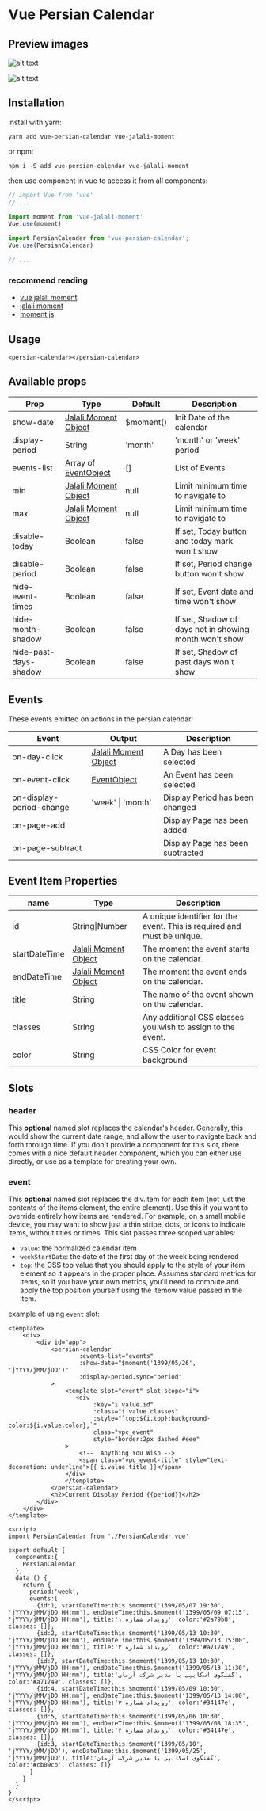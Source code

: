 # Vue Persian Calendar
## Preview images
![alt text](https://github.com/aminmokhtari94/vue-persian-calendar/blob/master/preview_images/month.png?raw=true)

![alt text](https://github.com/aminmokhtari94/vue-persian-calendar/blob/master/preview_images/week.png?raw=true)

## Installation
install with yarn:
```
yarn add vue-persian-calendar vue-jalali-moment
```
or npm:
```
npm i -S add vue-persian-calendar vue-jalali-moment
```
then use component in vue to access it from all components:
 ```js
// import Vue from 'vue'
// ...

import moment from 'vue-jalali-moment'
Vue.use(moment)

import PersianCalendar from 'vue-persian-calendar';
Vue.use(PersianCalendar)

// ...
```
### recommend reading
 - [vue jalali moment](https://www.npmjs.com/package/vue-jalali-moment)
 - [jalali moment](https://www.npmjs.com/package/jalali-moment)
 - [moment js](https://momentjs.com/docs/#/displaying/calendar-time/)
## Usage
```vue
<persian-calendar></persian-calendar>
```
## Available props

|Prop                   | Type     | Default   | Description                                            |
|-----------------------|----------|-----------|--------------------------------------------------------|
| show-date             | [Jalali Moment Object](https://github.com/fingerpich/jalali-moment)   | $moment() | Init Date of the calendar                              |
| display-period        | String   | 'month'   | 'month' or 'week' period                               |
| events-list           | Array of [EventObject](#event-item-properties)   | []        | List of Events                                         |
| min                   | [Jalali Moment Object](https://github.com/fingerpich/jalali-moment)   | null      | Limit minimum time to navigate to                      |
| max                   | [Jalali Moment Object](https://github.com/fingerpich/jalali-moment)   | null      | Limit minimum time to navigate to                      |
| disable-today         | Boolean  | false     | If set, Today button and today mark won't show         |
| disable-period        | Boolean  | false     | If set, Period change button won't show                |
| hide-event-times      | Boolean  | false     | If set, Event date and time won't show                 |
| hide-month-shadow     | Boolean  | false     | If set, Shadow of days not in showing month won't show |
| hide-past-days-shadow | Boolean  | false     | If set, Shadow of past days won't show                 |
## Events
These events emitted on actions in the persian calendar:

| Event             | Output     | Description                          |
|-------------------|------------|--------------------------------------|
| on-day-click     | [Jalali Moment Object](https://github.com/fingerpich/jalali-moment) | A Day has been selected |
| on-event-click     | [EventObject](#event-item-properties) | An Event has been selected |
| on-display-period-change     | 'week' \| 'month' | Display Period has been changed  |
| on-page-add     |      | Display Page has been added |
| on-page-subtract     |      | Display Page has been subtracted |
## Event Item Properties
| name      | Type     | Description                                            |
|------------|----------|--------------------------------------------------------|
| id  | String\|Number   | A unique identifier for the event. This is required and must be unique. |
| startDateTime  | [Jalali Moment Object](https://github.com/fingerpich/jalali-moment)  | The moment the event starts on the calendar. |
| endDateTime  | [Jalali Moment Object](https://github.com/fingerpich/jalali-moment)  | The moment the event ends on the calendar. |
| title  | String   | The name of the event shown on the calendar. |
| classes  | String  | Any additional CSS classes you wish to assign to the event. |
| color  | String  | CSS Color for event background |

## Slots
### header
This **optional** named slot replaces the calendar's header. Generally, this would show the current date range, and allow the user to navigate back and forth through time. If you don't provide a component for this slot, there comes with a nice default header component, which you can either use directly, or use as a template for creating your own.
### event
This **optional** named slot replaces the div.item for each item (not just the contents of the items element, the entire element). Use this if you want to override entirely how items are rendered. For example, on a small mobile device, you may want to show just a thin stripe, dots, or icons to indicate items, without titles or times. This slot passes three scoped variables:

- `value`: the normalized calendar item
- `weekStartDate`: the date of the first day of the week being rendered
- `top`: the CSS top value that you should apply to the style of your item element so it appears in the proper place. Assumes standard metrics for items, so if you have your own metrics, you'll need to compute and apply the top position yourself using the itemow value passed in the item.

example of using `event` slot: 
```vue
<template>
    <div>
        <div id="app">
            <persian-calendar
                    :events-list="events"
                    :show-date="$moment('1399/05/26', 'jYYYY/jMM/jDD')"
                    :display-period.sync="period"
            >
                <template slot="event" slot-scope="i">
                   <div
                        :key="i.value.id"
                        :class="i.value.classes"
                        :style="`top:${i.top};background-color:${i.value.color};`"
                        class="vpc_event" 
                        style="border:2px dashed #eee"
                >
                    <!--  Anything You Wish -->
                    <span class="vpc_event-title" style="text-decoration: underline">{{ i.value.title }}</span>
                </div>
                </template>
            </persian-calendar>
            <h2>Current Display Period {{period}}</h2>
        </div>
    </div>
</template>

<script>
import PersianCalendar from './PersianCalendar.vue'

export default {
  components:{
    PersianCalendar
  },
  data () {
    return {
      period:'week',
      events:[
        {id:1, startDateTime:this.$moment('1399/05/07 19:30', 'jYYYY/jMM/jDD HH:mm'), endDateTime:this.$moment('1399/05/09 07:15', 'jYYYY/jMM/jDD HH:mm'), title:'رویداد شماره ۱', color:'#2a79b8', classes: []},
        {id:2, startDateTime:this.$moment('1399/05/13 10:30', 'jYYYY/jMM/jDD HH:mm'), endDateTime:this.$moment('1399/05/13 15:00', 'jYYYY/jMM/jDD HH:mm'), title:'رویداد شماره ۲', color:'#a71749', classes: []},
        {id:7, startDateTime:this.$moment('1399/05/13 10:30', 'jYYYY/jMM/jDD HH:mm'), endDateTime:this.$moment('1399/05/13 11:30', 'jYYYY/jMM/jDD HH:mm'), title:'گفتگوی اسکایپی با مدیر شرکت آرمان', color:'#a71749', classes: []},
        {id:4, startDateTime:this.$moment('1399/05/09 10:30', 'jYYYY/jMM/jDD HH:mm'), endDateTime:this.$moment('1399/05/13 14:00', 'jYYYY/jMM/jDD HH:mm'), title:'رویداد شماره ۳', color:'#34147e', classes: []},
        {id:5, startDateTime:this.$moment('1399/05/06 10:30', 'jYYYY/jMM/jDD HH:mm'), endDateTime:this.$moment('1399/05/08 18:35', 'jYYYY/jMM/jDD HH:mm'), title:'رویداد شماره ۴', color:'#34147e', classes: []},
        {id:3, startDateTime:this.$moment('1399/05/10', 'jYYYY/jMM/jDD'), endDateTime:this.$moment('1399/05/25', 'jYYYY/jMM/jDD'), title:'گفتگوی اسکایپی با مدیر شرکت آرمان', color:'#cb09cb', classes: []}
      ]
    }
  }
}
</script>
```